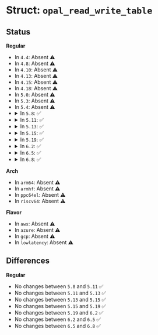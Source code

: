 # Struct: <code>opal_read_write_table</code>

## Status
<b>Regular</b>
<ul>
<li>
In <code>4.4</code>: Absent ⚠️
</li>
<li>
In <code>4.8</code>: Absent ⚠️
</li>
<li>
In <code>4.10</code>: Absent ⚠️
</li>
<li>
In <code>4.13</code>: Absent ⚠️
</li>
<li>
In <code>4.15</code>: Absent ⚠️
</li>
<li>
In <code>4.18</code>: Absent ⚠️
</li>
<li>
In <code>5.0</code>: Absent ⚠️
</li>
<li>
In <code>5.3</code>: Absent ⚠️
</li>
<li>
In <code>5.4</code>: Absent ⚠️
</li>
<li>
<details>
<summary>In <code>5.8</code>: ✅</summary>

```c
struct opal_read_write_table {
    struct opal_key key;
    const __u64 data;
    const const __u8[8] table_uid;
    __u64 offset;
    __u64 size;
    __u64 flags;
    __u64 priv;
};
```
</details>
</li>
<li>
<details>
<summary>In <code>5.11</code>: ✅</summary>

```c
struct opal_read_write_table {
    struct opal_key key;
    const __u64 data;
    const const __u8[8] table_uid;
    __u64 offset;
    __u64 size;
    __u64 flags;
    __u64 priv;
};
```
</details>
</li>
<li>
<details>
<summary>In <code>5.13</code>: ✅</summary>

```c
struct opal_read_write_table {
    struct opal_key key;
    const __u64 data;
    const const __u8[8] table_uid;
    __u64 offset;
    __u64 size;
    __u64 flags;
    __u64 priv;
};
```
</details>
</li>
<li>
<details>
<summary>In <code>5.15</code>: ✅</summary>

```c
struct opal_read_write_table {
    struct opal_key key;
    const __u64 data;
    const const __u8[8] table_uid;
    __u64 offset;
    __u64 size;
    __u64 flags;
    __u64 priv;
};
```
</details>
</li>
<li>
<details>
<summary>In <code>5.19</code>: ✅</summary>

```c
struct opal_read_write_table {
    struct opal_key key;
    const __u64 data;
    const const __u8[8] table_uid;
    __u64 offset;
    __u64 size;
    __u64 flags;
    __u64 priv;
};
```
</details>
</li>
<li>
<details>
<summary>In <code>6.2</code>: ✅</summary>

```c
struct opal_read_write_table {
    struct opal_key key;
    const __u64 data;
    const const __u8[8] table_uid;
    __u64 offset;
    __u64 size;
    __u64 flags;
    __u64 priv;
};
```
</details>
</li>
<li>
<details>
<summary>In <code>6.5</code>: ✅</summary>

```c
struct opal_read_write_table {
    struct opal_key key;
    const __u64 data;
    const const __u8[8] table_uid;
    __u64 offset;
    __u64 size;
    __u64 flags;
    __u64 priv;
};
```
</details>
</li>
<li>
<details>
<summary>In <code>6.8</code>: ✅</summary>

```c
struct opal_read_write_table {
    struct opal_key key;
    const __u64 data;
    const const __u8[8] table_uid;
    __u64 offset;
    __u64 size;
    __u64 flags;
    __u64 priv;
};
```
</details>
</li>
</ul>
<b>Arch</b>
<ul>
<li>
In <code>arm64</code>: Absent ⚠️
</li>
<li>
In <code>armhf</code>: Absent ⚠️
</li>
<li>
In <code>ppc64el</code>: Absent ⚠️
</li>
<li>
In <code>riscv64</code>: Absent ⚠️
</li>
</ul>
<b>Flavor</b>
<ul>
<li>
In <code>aws</code>: Absent ⚠️
</li>
<li>
In <code>azure</code>: Absent ⚠️
</li>
<li>
In <code>gcp</code>: Absent ⚠️
</li>
<li>
In <code>lowlatency</code>: Absent ⚠️
</li>
</ul>

## Differences
<b>Regular</b>
<ul>
<li>
No changes between <code>5.8</code> and <code>5.11</code> ✅
</li>
<li>
No changes between <code>5.11</code> and <code>5.13</code> ✅
</li>
<li>
No changes between <code>5.13</code> and <code>5.15</code> ✅
</li>
<li>
No changes between <code>5.15</code> and <code>5.19</code> ✅
</li>
<li>
No changes between <code>5.19</code> and <code>6.2</code> ✅
</li>
<li>
No changes between <code>6.2</code> and <code>6.5</code> ✅
</li>
<li>
No changes between <code>6.5</code> and <code>6.8</code> ✅
</li>
</ul>
